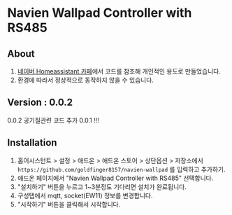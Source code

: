 # Navien Wallpad Controller with RS485 

## About
1. [네이버 Homeassistant 카페](https://cafe.naver.com/koreassistant)에서 코드를 참조해 개인적인 용도로 만들었습니다.
2. 환경에 따라서 정상적으로 동작하지 않을 수 있습니다.

## Version : 0.0.2
0.0.2 공기질관련 코드 추가
0.0.1 !!!

## Installation

1. 홈어시스턴트 > 설정 > 애드온 > 애드온 스토어 > 상단옵션 > 저장소에서 `https://github.com/goldfinger8157/navien-wallpad` 를 입력하고 추가하기.
2. 애드온 페이지에서 "Navien Wallpad Controller with RS485" 선택합니다.
3. "설치하기" 버튼을 누르고 1~3분정도 기다리면 설치가 완료됩니다.
4. 구성탭에서 mqtt, socket(EW11) 정보를 변경합니다.
5. "시작하기" 버튼을 클릭해서 시작합니다.
